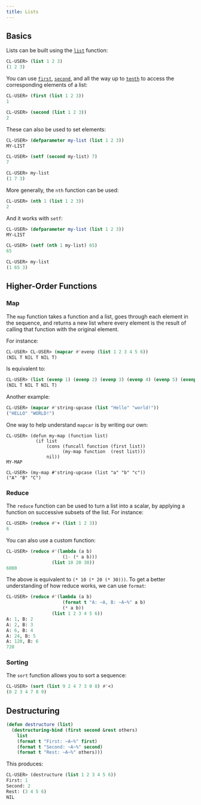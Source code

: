 ```yaml
---
title: Lists
---
```


## Basics

Lists can be built using the [`list`][list] function:

```lisp
CL-USER> (list 1 2 3)
(1 2 3)
```

You can use [`first`][accessors], [`second`][accessors], and all the way up to
[`tenth`][accessors] to access the corresponding elements of a list:

```lisp
CL-USER> (first (list 1 2 3))
1

CL-USER> (second (list 1 2 3))
2
```

These can also be used to set elements:

```lisp
CL-USER> (defparameter my-list (list 1 2 3))
MY-LIST

CL-USER> (setf (second my-list) 7)
7

CL-USER> my-list
(1 7 3)
```

More generally, the `nth` function can be used:

```lisp
CL-USER> (nth 1 (list 1 2 3))
2
```

And it works with `setf`:

```lisp
CL-USER> (defparameter my-list (list 1 2 3))
MY-LIST

CL-USER> (setf (nth 1 my-list) 65)
65

CL-USER> my-list
(1 65 3)
```

## Higher-Order Functions

### Map

The `map` function takes a function and a list, goes through each element in the
sequence, and returns a new list where every element is the result of calling
that function with the original element.

For instance:

```lisp
CL-USER> CL-USER> (mapcar #'evenp (list 1 2 3 4 5 6))
(NIL T NIL T NIL T)
```

Is equivalent to:

```lisp
CL-USER> (list (evenp 1) (evenp 2) (evenp 3) (evenp 4) (evenp 5) (evenp 6))
(NIL T NIL T NIL T)
```

Another example:

```lisp
CL-USER> (mapcar #'string-upcase (list "Hello" "world!"))
("HELLO" "WORLD!")
```

One way to help understand `mapcar` is by writing our own:

```
CL-USER> (defun my-map (function list)
           (if list
               (cons (funcall function (first list))
                     (my-map function  (rest list)))
               nil))
MY-MAP

CL-USER> (my-map #'string-upcase (list "a" "b" "c"))
("A" "B" "C")
```

### Reduce

The `reduce` function can be used to turn a list into a scalar, by applying a
function on successive subsets of the list. For instance:

```lisp
CL-USER> (reduce #'+ (list 1 2 3))
6
```

You can also use a custom function:

```lisp
CL-USER> (reduce #'(lambda (a b)
                     (1- (* a b)))
                 (list 10 20 30))
6000
```

The above is equivalent to `(* 10 (* 20 (* 30)))`. To get a better understanding
of how reduce works, we can use `format`:

```lisp
CL-USER> (reduce #'(lambda (a b)
                     (format t "A: ~A, B: ~A~%" a b)
                     (* a b))
                 (list 1 2 3 4 5 6))
A: 1, B: 2
A: 2, B: 3
A: 6, B: 4
A: 24, B: 5
A: 120, B: 6
720
```

### Sorting

The `sort` function allows you to sort a sequence:

```lisp
CL-USER> (sort (list 9 2 4 7 3 0 8) #'<)
(0 2 3 4 7 8 9)
```

## Destructuring

```lisp
(defun destructure (list)
  (destructuring-bind (first second &rest others)
    list
    (format t "First: ~A~%" first)
    (format t "Second: ~A~%" second)
    (format t "Rest: ~A~%" others)))
```

This produces:

```lisp
CL-USER> (destructure (list 1 2 3 4 5 6))
First: 1
Second: 2
Rest: (3 4 5 6)
NIL
```

[list]: http://www.lispworks.com/documentation/lw50/CLHS/Body/f_list_.htm
[accessors]: http://www.lispworks.com/documentation/HyperSpec/Body/f_firstc.htm

